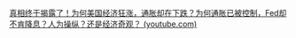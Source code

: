 [真相终于揭露了！为何美国经济狂涨，通胀却在下跌？为何通胀已被控制，Fed却不肯降息？人为操纵？还是经济奇观？ (youtube.com)](https://www.youtube.com/watch?v=gJSiaFoDDVw)